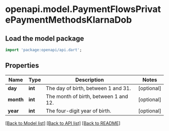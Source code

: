 # openapi.model.PaymentFlowsPrivatePaymentMethodsKlarnaDob

## Load the model package
```dart
import 'package:openapi/api.dart';
```

## Properties
Name | Type | Description | Notes
------------ | ------------- | ------------- | -------------
**day** | **int** | The day of birth, between 1 and 31. | [optional] 
**month** | **int** | The month of birth, between 1 and 12. | [optional] 
**year** | **int** | The four-digit year of birth. | [optional] 

[[Back to Model list]](../README.md#documentation-for-models) [[Back to API list]](../README.md#documentation-for-api-endpoints) [[Back to README]](../README.md)


